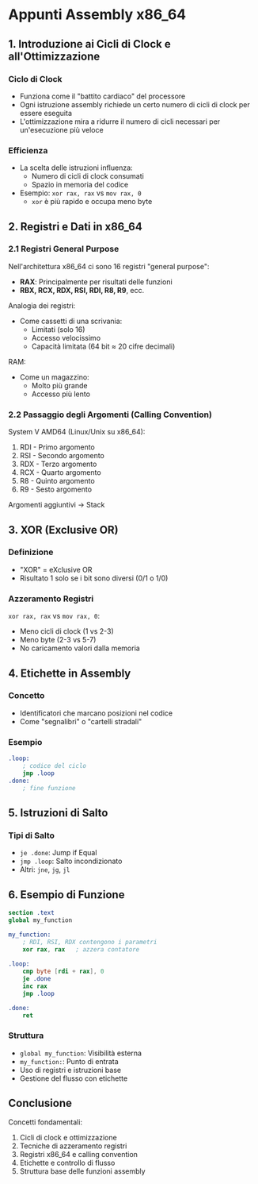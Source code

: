 # Appunti Assembly x86_64

## 1. Introduzione ai Cicli di Clock e all'Ottimizzazione

### Ciclo di Clock
- Funziona come il "battito cardiaco" del processore
- Ogni istruzione assembly richiede un certo numero di cicli di clock per essere eseguita
- L'ottimizzazione mira a ridurre il numero di cicli necessari per un'esecuzione più veloce

### Efficienza
- La scelta delle istruzioni influenza:
  - Numero di cicli di clock consumati
  - Spazio in memoria del codice
- Esempio: `xor rax, rax` vs `mov rax, 0`
  - `xor` è più rapido e occupa meno byte

## 2. Registri e Dati in x86_64

### 2.1 Registri General Purpose
Nell'architettura x86_64 ci sono 16 registri "general purpose":

- **RAX**: Principalmente per risultati delle funzioni
- **RBX, RCX, RDX, RSI, RDI, R8, R9**, ecc.

Analogia dei registri:
- Come cassetti di una scrivania:
  - Limitati (solo 16)
  - Accesso velocissimo
  - Capacità limitata (64 bit ≈ 20 cifre decimali)

RAM:
- Come un magazzino:
  - Molto più grande
  - Accesso più lento

### 2.2 Passaggio degli Argomenti (Calling Convention)
System V AMD64 (Linux/Unix su x86_64):

1. RDI - Primo argomento
2. RSI - Secondo argomento
3. RDX - Terzo argomento
4. RCX - Quarto argomento
5. R8 - Quinto argomento
6. R9 - Sesto argomento

Argomenti aggiuntivi → Stack

## 3. XOR (Exclusive OR)

### Definizione
- "XOR" = eXclusive OR
- Risultato 1 solo se i bit sono diversi (0/1 o 1/0)

### Azzeramento Registri
`xor rax, rax` vs `mov rax, 0`:
- Meno cicli di clock (1 vs 2-3)
- Meno byte (2-3 vs 5-7)
- No caricamento valori dalla memoria

## 4. Etichette in Assembly

### Concetto
- Identificatori che marcano posizioni nel codice
- Come "segnalibri" o "cartelli stradali"

### Esempio
```nasm
.loop:
    ; codice del ciclo
    jmp .loop
.done:
    ; fine funzione
```

## 5. Istruzioni di Salto

### Tipi di Salto
- `je .done`: Jump if Equal
- `jmp .loop`: Salto incondizionato
- Altri: `jne`, `jg`, `jl`

## 6. Esempio di Funzione

```nasm
section .text
global my_function

my_function:
    ; RDI, RSI, RDX contengono i parametri
    xor rax, rax   ; azzera contatore
    
.loop:
    cmp byte [rdi + rax], 0
    je .done
    inc rax
    jmp .loop

.done:
    ret
```

### Struttura
- `global my_function`: Visibilità esterna
- `my_function:`: Punto di entrata
- Uso di registri e istruzioni base
- Gestione del flusso con etichette

## Conclusione

Concetti fondamentali:
1. Cicli di clock e ottimizzazione
2. Tecniche di azzeramento registri
3. Registri x86_64 e calling convention
4. Etichette e controllo di flusso
5. Struttura base delle funzioni assembly